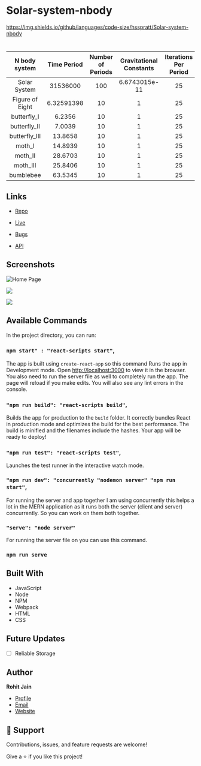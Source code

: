 # Solar-system-nbody

https://img.shields.io/github/languages/code-size/hsspratt/Solar-system-nbody


<h1 align="center"> <N Body Simulation> </h1>

<p align="center"><A n body simulation of our solar system completed in python. There is a GUI which enables the user to add a limited number of configurations, howvever the core code can woek for as many objects as needed, they just have to be initialised first.></p>
  
| N body system | Time Period | Number of Periods | Gravitational Constants | Iterations Per Period | ODE Solver |
| :-----------: | :------------: | :------------: | :-----------: | :------------: | :------------: |
| Solar System   |   31536000   |    100 | 6.6743015e-11 | 25 | RK45 |
| Figure of Eight  |    6.32591398    |      10 | 1 | 25 | RK45 |
| butterfly_I     |    6.2356    |      10 | 1 | 25 | RK45 |
| butterfly_II     |    7.0039    |      10 | 1 | 25 | RK45 |
| butterfly_III     |    13.8658    |      10 | 1 | 25 | RK45 |
| moth_I     |    14.8939    |      10 | 1 | 25 | RK45 |
| moth_II     |    28.6703    |      10 | 1 | 25 | RK45 |
| moth_III     |    25.8406    |      10 | 1 | 25 | RK45 |
| bumblebee    |    63.5345    |      10 | 1 | 25 | RK45 |

  

## Links

- [Repo](https://github.com/hsspratt/Solar-system-nbody "<N Body Simulation> Repo")

- [Live](<Homepage url> "Live View")

- [Bugs](https://github.com/hsspratt/Solar-system-nbody/issues "Issues Page")

- [API](<API Link> "API")

## Screenshots

![Home Page](/screenshots/1.png "Home Page")

![](/screenshots/2.png)

![](/screenshots/3.png)

## Available Commands

In the project directory, you can run:

### `npm start" : "react-scripts start"`,

The app is built using `create-react-app` so this command Runs the app in Development mode. Open [http://localhost:3000](http://localhost:3000) to view it in the browser. You also need to run the server file as well to completely run the app. The page will reload if you make edits.
You will also see any lint errors in the console.

### `"npm run build": "react-scripts build"`,

Builds the app for production to the `build` folder. It correctly bundles React in production mode and optimizes the build for the best performance. The build is minified and the filenames include the hashes. Your app will be ready to deploy!

### `"npm run test": "react-scripts test"`,

Launches the test runner in the interactive watch mode.

### `"npm run dev": "concurrently "nodemon server" "npm run start"`,

For running the server and app together I am using concurrently this helps a lot in the MERN application as it runs both the server (client and server) concurrently. So you can work on them both together.

### `"serve": "node server"`

For running the server file on you can use this command.

### `npm run serve`

## Built With

- JavaScript
- Node
- NPM
- Webpack
- HTML
- CSS

## Future Updates

- [ ] Reliable Storage

## Author

**Rohit Jain**

- [Profile](https://github.com/rohit19060 "Rohit jain")
- [Email](mailto:rohitjain19060@gmail.com?subject=Hi "Hi!")
- [Website](https://kingtechnologies.in "Welcome")

## 🤝 Support

Contributions, issues, and feature requests are welcome!

Give a ⭐️ if you like this project!

